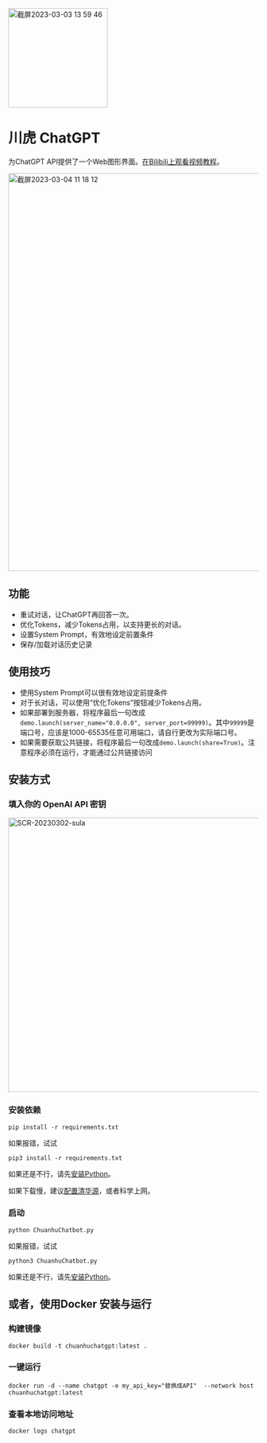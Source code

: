 <img width="200" alt="截屏2023-03-03 13 59 46" src="https://user-images.githubusercontent.com/51039745/222689546-7612df0e-e28b-4693-9f5f-4ef2be3daf48.png">

# 川虎 ChatGPT
为ChatGPT API提供了一个Web图形界面。[在Bilibili上观看视频教程](https://www.bilibili.com/video/BV1mo4y1r7eE/)。

<img width="800" alt="截屏2023-03-04 11 18 12" src="https://user-images.githubusercontent.com/51039745/222873223-90817abb-7626-450c-8cfc-732e92267e91.png">

## 功能
- 重试对话，让ChatGPT再回答一次。
- 优化Tokens，减少Tokens占用，以支持更长的对话。
- 设置System Prompt，有效地设定前置条件
- 保存/加载对话历史记录

## 使用技巧

- 使用System Prompt可以很有效地设定前提条件
- 对于长对话，可以使用“优化Tokens”按钮减少Tokens占用。
- 如果部署到服务器，将程序最后一句改成`demo.launch(server_name="0.0.0.0", server_port=99999)`。其中`99999`是端口号，应该是1000-65535任意可用端口，请自行更改为实际端口号。
- 如果需要获取公共链接，将程序最后一句改成`demo.launch(share=True)`。注意程序必须在运行，才能通过公共链接访问

## 安装方式

### 填入你的 OpenAI API 密钥

<img width="552" alt="SCR-20230302-sula" src="https://user-images.githubusercontent.com/51039745/222445258-248f2789-81d2-4f0a-8697-c720f588d8de.png">

### 安装依赖

```
pip install -r requirements.txt
```

如果报错，试试

```
pip3 install -r requirements.txt
```

如果还是不行，请先[安装Python](https://www.runoob.com/python/python-install.html)。

如果下载慢，建议[配置清华源](https://mirrors.tuna.tsinghua.edu.cn/help/pypi/)，或者科学上网。

### 启动

```
python ChuanhuChatbot.py
```

如果报错，试试

```
python3 ChuanhuChatbot.py
```

如果还是不行，请先[安装Python](https://www.runoob.com/python/python-install.html)。

## 或者，使用Docker 安装与运行

### 构建镜像
```
docker build -t chuanhuchatgpt:latest .
```

### 一键运行
```
docker run -d --name chatgpt -e my_api_key="替换成API"  --network host chuanhuchatgpt:latest
```

### 查看本地访问地址
```
docker logs chatgpt
```

